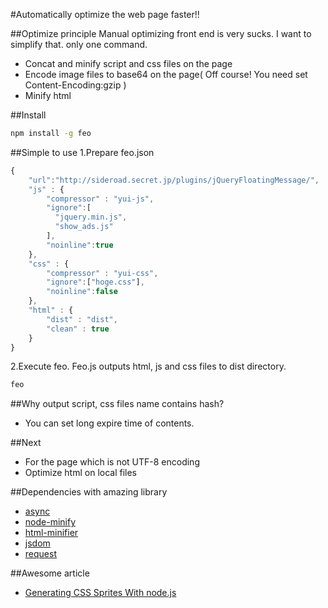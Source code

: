 #Automatically optimize the web page faster!!

##Optimize principle
Manual optimizing front end is very sucks.
I want to simplify that. only one command.

* Concat and minify script and css files on the page
* Encode image files to base64 on the page( Off course! You need set Content-Encoding:gzip )
* Minify html

##Install
```sh
npm install -g feo
```

##Simple to use
1.Prepare feo.json
```js
{
    "url":"http://sideroad.secret.jp/plugins/jQueryFloatingMessage/",
    "js" : {
        "compressor" : "yui-js",
        "ignore":[
          "jquery.min.js",
          "show_ads.js"
        ],
        "noinline":true
    },
    "css" : {
        "compressor" : "yui-css",
        "ignore":["hoge.css"],
        "noinline":false
    },
    "html" : {
        "dist" : "dist",
        "clean" : true
    }
}
```

2.Execute feo. Feo.js outputs html, js and css files to dist directory.
```sh
feo
```

##Why output script, css files name contains hash?
* You can set long expire time of contents.

##Next
* For the page which is not UTF-8 encoding
* Optimize html on local files

##Dependencies with amazing library
* [async](https://github.com/caolan/async)
* [node-minify](https://github.com/srod/node-minify)
* [html-minifier](https://github.com/kangax/html-minifier)
* [jsdom](https://github.com/tmpvar/jsdom)
* [request](https://github.com/mikeal/request)

##Awesome article
* [Generating CSS Sprites With node.js](http://iambot.net/generating-css-sprites-with-node-dot-js.html)
